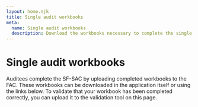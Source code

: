 ```yaml
---
layout: home.njk
title: Single audit workbooks
meta:
  name: Single audit workbooks
  description: Download the workbooks necessary to complete the single audit process and validate your workbooks before submission.
---
```


# Single audit workbooks

Auditees complete the SF-SAC by uploading completed workbooks to the FAC. These workbooks can be downloaded in the application itself or using the links below. To validate that your workbook has been completed correctly, you can upload it to the validation tool on this page.
